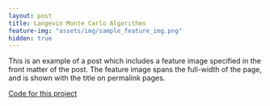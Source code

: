 ```yaml
---
layout: post
title: Langevin Monte Carlo Algorithms
feature-img: "assets/img/sample_feature_img.png"
hidden: true
---
```

This is an example of a post which includes a feature image specified in the front matter of the post. The feature image spans the full-width of the page, and is shown with the title on permalink pages.

[Code for this project](https://github.com/Tom271/LangevinMC)
